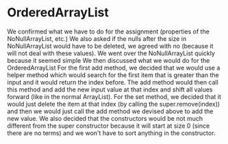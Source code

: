 # OrderedArrayList

We confirmed what we have to do for the assignment (properties of the NoNullArrayList, etc.)
We also asked if the nulls after the size in NoNullArrayList would have to be deleted, we agreed with no (because it will not deal with these values).
We went over the NoNullArrayList quickly because it seemed simple
We then discussed what we would do for the OrderedArrayList
For the first add method, we decided that we would use a helper method which would search for the first item that is greater than the input and it would return the index before. The add method would then call this method and add the new input value at that index and shift all values forward (like in the normal ArrayList).
For the set method, we decided that it would just delete the item at that index (by calling the super.remove(index)) and then we would just call the add method we devised above to add the new value.
We also decided that the constructors would be not much different from the super constructor because it will start at size 0 (since there are no terms) and we won't have to sort anything in the constructor.
 
